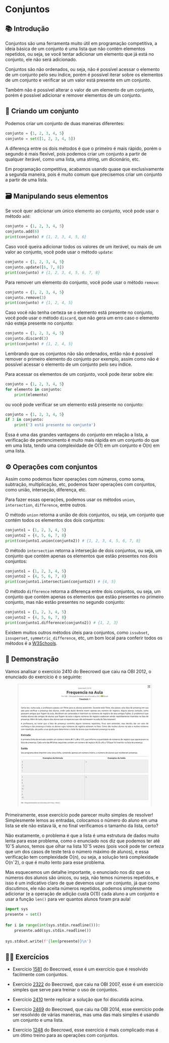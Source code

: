 # Conjuntos

## 📚 Introdução

Conjuntos são uma ferramenta muito útil em programação competitiva, a ideia básica de um conjunto é uma lista que não contém elementos repetidos, ou seja, se você tentar adicionar um elemento que já está no conjunto, ele não será adicionado.

Conjuntos são não ordenados, ou seja, não é possível acessar o elemento de um conjunto pelo seu índice, porém é possível iterar sobre os elementos de um conjunto e verificar se um valor está presente em um conjunto.

Também não é possível alterar o valor de um elemento de um conjunto, porém é possível adicionar e remover elementos de um conjunto.

## 🔨 Criando um conjunto

Podemos criar um conjunto de duas maneiras diferentes:

```py
conjunto = {1, 2, 3, 4, 5}
conjunto = set([1, 2, 3, 4, 5])
```

A diferença entre os dois métodos é que o primeiro é mais rápido, porém o segundo é mais flexível, pois podemos criar um conjunto a partir de qualquer iterável, como uma lista, uma string, um dicionário, etc.

Em programação competitiva, acabamos usando quase que exclusivamente a segunda maneira, pois é muito comum que precisemos criar um conjunto a partir de uma lista.

## 🗃️ Manipulando seus elementos

Se você quer adicionar um único elemento ao conjunto, você pode usar o método `add`:

```py
conjunto = {1, 2, 3, 4, 5}
conjunto.add(6)
print(conjunto) # {1, 2, 3, 4, 5, 6}
```

Caso você queira adicionar todos os valores de um iterável, ou mais de um valor ao conjunto, você pode usar o método `update`:

```py
conjunto = {1, 2, 3, 4, 5}
conjunto.update([6, 7, 8])
print(conjunto) # {1, 2, 3, 4, 5, 6, 7, 8}
```

Para remover um elemento do conjunto, você pode usar o método `remove`:

```py
conjunto = {1, 2, 3, 4, 5}
conjunto.remove(3)
print(conjunto) # {1, 2, 4, 5}
```

Caso você não tenha certeza se o elemento está presente no conjunto, você pode usar o método `discard`, que não gera um erro caso o elemento não esteja presente no conjunto:

```py
conjunto = {1, 2, 3, 4, 5}
conjunto.discard(3)
print(conjunto) # {1, 2, 4, 5}
```

Lembrando que os conjuntos não são ordenados, então não é possível remover o primeiro elemento do conjunto por exemplo, assim como não é possível acessar o elemento de um conjunto pelo seu índice.

Para acessar os elementos de um conjunto, você pode iterar sobre ele:

```py
conjunto = {1, 2, 3, 4, 5}
for elemento in conjunto:
    print(elemento)
```

ou você pode verificar se um elemento está presente no conjunto:

```py
conjunto = {1, 2, 3, 4, 5}
if 3 in conjunto:
    print('3 está presente no conjunto')
```

Essa é uma das grandes vantagens do conjunto em relação a lista, a verificação de pertencimento é muito mais rápida em um conjunto do que em uma lista, tendo uma complexidade de O(1) em um conjunto e O(n) em uma lista.

## ⚙️ Operações com conjuntos

Assim como podemos fazer operações com números, como soma, subtração, multiplicação, etc, podemos fazer operações com conjuntos, como união, interseção, diferença, etc.

Para fazer essas operações, podemos usar os métodos `union`, `intersection`, `difference`, entre outros.

O método `union` retorna a união de dois conjuntos, ou seja, um conjunto que contém todos os elementos dos dois conjuntos:

```py
conjunto1 = {1, 2, 3, 4, 5}
conjunto2 = {4, 5, 6, 7, 8}
print(conjunto1.union(conjunto2)) # {1, 2, 3, 4, 5, 6, 7, 8}
```

O método `intersection` retorna a interseção de dois conjuntos, ou seja, um conjunto que contém apenas os elementos que estão presentes nos dois conjuntos:

```py
conjunto1 = {1, 2, 3, 4, 5}
conjunto2 = {4, 5, 6, 7, 8}
print(conjunto1.intersection(conjunto2)) # {4, 5}
```

O método `difference` retorna a diferença entre dois conjuntos, ou seja, um conjunto que contém apenas os elementos que estão presentes no primeiro conjunto, mas não estão presentes no segundo conjunto:

```py
conjunto1 = {1, 2, 3, 4, 5}
conjunto2 = {4, 5, 6, 7, 8}
print(conjunto1.difference(conjunto2)) # {1, 2, 3}
```

Existem muitos outros métodos úteis para conjuntos, como `issubset`, `issuperset`, `symmetric_difference`, etc, um bom local para conferir todos os métodos é a [W3Schools](https://www.w3schools.com/python/python_sets_methods.asp).

## 🚀 Demonstração

Vamos analisar o exercício 2410 do Beecrowd que caiu na OBI 2012, o enunciado do exercício é o seguinte:

<figure><img src="../assets/2410.png" alt="Exercício 2410 do Beecrowd"><figcaption></figcaption></figure>

Primeiramente, esse exercício pode parecer muito simples de resolver! Simplesmente lemos as entradas, colocamos o número do aluno em uma lista se ele não estava lá, e no final verificamos o tamanho da lista, certo?

Não exatamente, o problema é que a lista é uma estrutura de dados muito lenta para esse problema, como o enunciado nos diz que podemos ter até 10ˆ5 alunos, temos que olhar na lista 10ˆ5 vezes (pois você pode ter certeza que um dos casos de teste terá o número máximo de alunos), e essa verificação tem complexidade O(n), ou seja, a solução terá complexidade O(nˆ2), o que é muito lento para esse problema.

Mas esquecemos um detalhe importante, o enunciado nos diz que os números dos alunos são únicos, ou seja, não temos números repetidos, e isso é um indicativo claro de que devemos usar um conjunto, já que como discutimos, ele não aceita números repetidos, podemos simplesmente adicionar (e a operação de adição custa O(1)) cada aluno a um conjunto e usar a função `len()` para ver quantos alunos foram pra aula!

```py
import sys
presente = set()

for i in range(int(sys.stdin.readline())):
    presente.add(sys.stdin.readline())

sys.stdout.write(f'{len(presente)}\n')
```

## 🧑‍🏫 Exercícios

- Exercício [1581](https://www.beecrowd.com.br/judge/pt/problems/view/1581) do Beecrowd, esse é um exercício que é resolvido facilmente com conjuntos.

- Exercício [2322](https://www.beecrowd.com.br/judge/pt/problems/view/2322) do Beecrowd, que caiu na OBI 2007, esse é um exercício simples que serve para treinar o uso de conjuntos.

- Exercício [2410](https://www.beecrowd.com.br/judge/pt/problems/view/2410) tente replicar a solução que foi discutida acima.

- Exercício [2469](https://www.beecrowd.com.br/judge/pt/problems/view/2469) do Beecrowd, que caiu na OBI 2014, esse exercício pode ser resolvido de várias maneiras, mas uma das mais simples é usando um conjunto e uma lista.

- Exercício [1248](https://www.beecrowd.com.br/judge/pt/problems/view/1248) do Beecrowd, esse exercício é mais complicado mas é um ótimo treino para as operações com conjuntos.
